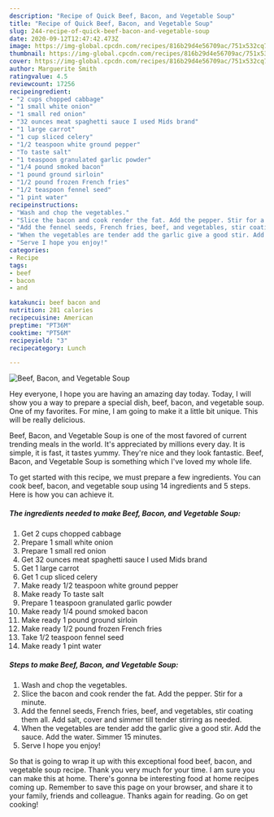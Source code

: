 ```yaml
---
description: "Recipe of Quick Beef, Bacon, and Vegetable Soup"
title: "Recipe of Quick Beef, Bacon, and Vegetable Soup"
slug: 244-recipe-of-quick-beef-bacon-and-vegetable-soup
date: 2020-09-12T12:47:42.473Z
image: https://img-global.cpcdn.com/recipes/816b29d4e56709ac/751x532cq70/beef-bacon-and-vegetable-soup-recipe-main-photo.jpg
thumbnail: https://img-global.cpcdn.com/recipes/816b29d4e56709ac/751x532cq70/beef-bacon-and-vegetable-soup-recipe-main-photo.jpg
cover: https://img-global.cpcdn.com/recipes/816b29d4e56709ac/751x532cq70/beef-bacon-and-vegetable-soup-recipe-main-photo.jpg
author: Marguerite Smith
ratingvalue: 4.5
reviewcount: 17256
recipeingredient:
- "2 cups chopped cabbage"
- "1 small white onion"
- "1 small red onion"
- "32 ounces meat spaghetti sauce I used Mids brand"
- "1 large carrot"
- "1 cup sliced celery"
- "1/2 teaspoon white ground pepper"
- "To taste salt"
- "1 teaspoon granulated garlic powder"
- "1/4 pound smoked bacon"
- "1 pound ground sirloin"
- "1/2 pound frozen French fries"
- "1/2 teaspoon fennel seed"
- "1 pint water"
recipeinstructions:
- "Wash and chop the vegetables."
- "Slice the bacon and cook render the fat. Add the pepper. Stir for a minute."
- "Add the fennel seeds, French fries, beef, and vegetables, stir coating them all. Add salt, cover and simmer till tender stirring as needed."
- "When the vegetables are tender add the garlic give a good stir. Add the sauce. Add the water. Simmer 15 minutes."
- "Serve I hope you enjoy!"
categories:
- Recipe
tags:
- beef
- bacon
- and

katakunci: beef bacon and 
nutrition: 281 calories
recipecuisine: American
preptime: "PT36M"
cooktime: "PT56M"
recipeyield: "3"
recipecategory: Lunch

---
```



![Beef, Bacon, and Vegetable Soup](https://img-global.cpcdn.com/recipes/816b29d4e56709ac/751x532cq70/beef-bacon-and-vegetable-soup-recipe-main-photo.jpg)

Hey everyone, I hope you are having an amazing day today. Today, I will show you a way to prepare a special dish, beef, bacon, and vegetable soup. One of my favorites. For mine, I am going to make it a little bit unique. This will be really delicious.



Beef, Bacon, and Vegetable Soup is one of the most favored of current trending meals in the world. It's appreciated by millions every day. It is simple, it is fast, it tastes yummy. They're nice and they look fantastic. Beef, Bacon, and Vegetable Soup is something which I've loved my whole life.


To get started with this recipe, we must prepare a few ingredients. You can cook beef, bacon, and vegetable soup using 14 ingredients and 5 steps. Here is how you can achieve it.

<!--inarticleads1-->

##### The ingredients needed to make Beef, Bacon, and Vegetable Soup:

1. Get 2 cups chopped cabbage
1. Prepare 1 small white onion
1. Prepare 1 small red onion
1. Get 32 ounces meat spaghetti sauce I used Mids brand
1. Get 1 large carrot
1. Get 1 cup sliced celery
1. Make ready 1/2 teaspoon white ground pepper
1. Make ready To taste salt
1. Prepare 1 teaspoon granulated garlic powder
1. Make ready 1/4 pound smoked bacon
1. Make ready 1 pound ground sirloin
1. Make ready 1/2 pound frozen French fries
1. Take 1/2 teaspoon fennel seed
1. Make ready 1 pint water




<!--inarticleads2-->

##### Steps to make Beef, Bacon, and Vegetable Soup:

1. Wash and chop the vegetables.
1. Slice the bacon and cook render the fat. Add the pepper. Stir for a minute.
1. Add the fennel seeds, French fries, beef, and vegetables, stir coating them all. Add salt, cover and simmer till tender stirring as needed.
1. When the vegetables are tender add the garlic give a good stir. Add the sauce. Add the water. Simmer 15 minutes.
1. Serve I hope you enjoy!




So that is going to wrap it up with this exceptional food beef, bacon, and vegetable soup recipe. Thank you very much for your time. I am sure you can make this at home. There's gonna be interesting food at home recipes coming up. Remember to save this page on your browser, and share it to your family, friends and colleague. Thanks again for reading. Go on get cooking!
